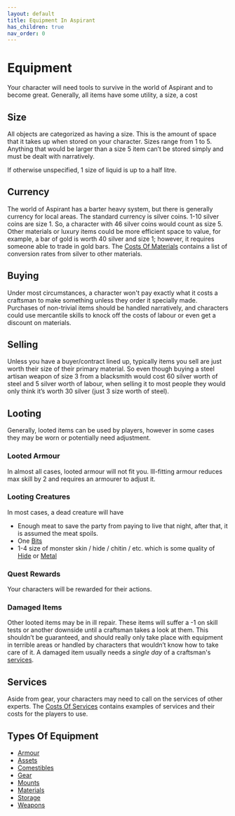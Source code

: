 ```yaml
---
layout: default
title: Equipment In Aspirant
has_children: true
nav_order: 0
---
```

# Equipment
Your character will need tools to survive in the world of Aspirant and to become great. Generally, all items have some utility, a size, a cost

## Size
All objects are categorized as having a size. This is the amount of space that it takes up when stored on your character. Sizes range from 1 to 5. Anything that would be larger than a size 5 item can’t be stored simply and must be dealt with narratively.

If otherwise unspecified, 1 size of liquid is up to a half litre.

## Currency
The world of Aspirant has a barter heavy system, but there is generally currency for local areas. The standard currency is silver coins. 1-10 silver coins are size 1. So, a character with 46 silver coins would count as size 5. Other materials or luxury items could be more efficient space to value, for example, a bar of gold is worth 40 silver and size 1; however, it requires someone able to trade in gold bars. The [Costs Of Materials](Services#Costs%20Of%20Materials) contains a list of conversion rates from silver to other materials.

## Buying
Under most circumstances, a character won't pay exactly what it costs a craftsman to make something unless they order it specially made. Purchases of non-trivial items should be handled narratively, and characters could use mercantile skills to knock off the costs of labour or even get a discount on materials. 

## Selling
Unless you have a buyer/contract lined up, typically items you sell are just worth their size of their primary material. So even though buying a steel artisan weapon of size 3 from a blacksmith would cost 60 silver worth of steel and 5 silver worth of labour, when selling it to most people they would only think it’s worth 30 silver (just 3 size worth of steel).

## Looting
Generally, looted items can be used by players, however in some cases they may be worn or potentially need adjustment.

### Looted Armour
In almost all cases, looted armour will not fit you. Ill-fitting armour reduces max skill by 2 and requires an armourer to adjust it.

### Looting Creatures
In most cases, a dead creature will have 
* Enough meat to save the party from paying to live that night, after that, it is assumed the meat spoils. 
* One [Bits](Bits)
* 1-4 size of monster skin / hide / chitin / etc. which is some quality of [Hide](Hide) or [Metal](Metal)

### Quest Rewards
Your characters will be rewarded for their actions.

### Damaged Items
Other looted items may be in ill repair. These items will suffer a -1 on skill tests or another downside until a craftsman takes a look at them. This shouldn’t be guaranteed, and should really only take place with equipment in terrible areas or handled by characters that wouldn’t know how to take care of it. A damaged item usually needs a *single day* of a craftsman's [services](Services).

## Services
Aside from gear, your characters may need to call on the services of other experts. The [Costs Of Services](Services#Costs%20Of%20Services) contains examples of services and their costs for the players to use.

## Types Of Equipment
* [Armour](Armour)
* [Assets](Assets)
* [Comestibles](Comestibles)
* [Gear](Gear)
* [Mounts](Mounts)
* [Materials](Materials)
* [Storage](Storage)
* [Weapons](Weapons)